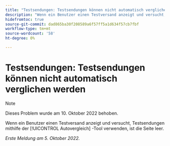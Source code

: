 ```yaml
---
title: "Testsendungen: Testsendungen können nicht automatisch verglichen werden"
description: "Wenn ein Benutzer einen Testversand anzeigt und versucht, Testsendungen mit dem Tool zum automatischen Vergleich zu vergleichen, ist die Seite leer."
hidefromtoc: true
source-git-commit: dad865ba30f208589a6f57ff5a1d634f57cb7fbf
workflow-type: tm+mt
source-wordcount: '58'
ht-degree: 0%

---
```



# Testsendungen: Testsendungen können nicht automatisch verglichen werden

<!--This issue is on both the WF and WFP TOCs-->

>[!NOTE]
>
>Dieses Problem wurde am 10. Oktober 2022 behoben.

Wenn ein Benutzer einen Testversand anzeigt und versucht, Testsendungen mithilfe der [!UICONTROL Autovergleich] -Tool verwenden, ist die Seite leer.

_Erste Meldung am 5. Oktober 2022._

